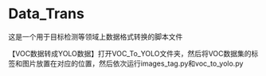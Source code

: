 # Data_Trans
这是一个用于目标检测等领域上数据格式转换的脚本文件

【VOC数据转成YOLO数据】打开VOC_To_YOLO文件夹，然后将VOC数据集的标签和图片放置在对应的位置，然后依次运行images_tag.py和voc_to_yolo.py
